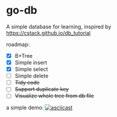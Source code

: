 # go-db
A simple database for learning, inspired by https://cstack.github.io/db_tutorial

roadmap:
- [x] B+Tree
- [x] Simple insert
- [x] Simple select
- [ ] Simple delete
- [ ] ~~Tidy code~~
- [ ] ~~Support duplicate key~~
- [ ] ~~Visualize whole tree from db file~~

a simple demo:
[![asciicast](https://asciinema.org/a/TqbyTRn7GHBOSFKxDPcyJZhf0.svg)](https://asciinema.org/a/TqbyTRn7GHBOSFKxDPcyJZhf0)
